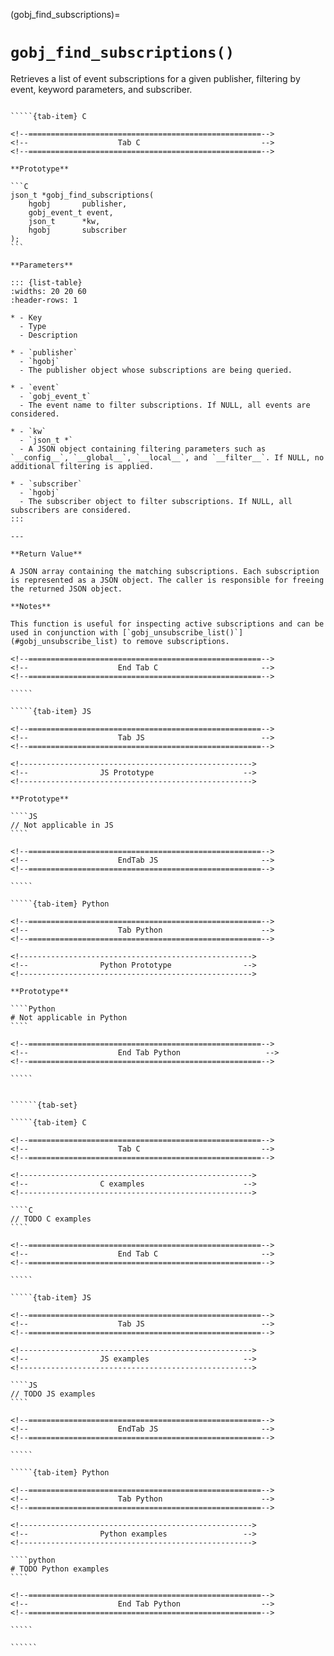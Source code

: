 <!-- ============================================================== -->
(gobj_find_subscriptions)=
# `gobj_find_subscriptions()`
<!-- ============================================================== -->

Retrieves a list of event subscriptions for a given publisher, filtering by event, keyword parameters, and subscriber.

<!------------------------------------------------------------>
<!--                    Prototypes                          -->
<!------------------------------------------------------------>

``````{tab-set}

`````{tab-item} C

<!--====================================================-->
<!--                    Tab C                           -->
<!--====================================================-->

**Prototype**

```C
json_t *gobj_find_subscriptions(
    hgobj       publisher,
    gobj_event_t event,
    json_t      *kw,
    hgobj       subscriber
);
```

**Parameters**

::: {list-table}
:widths: 20 20 60
:header-rows: 1

* - Key
  - Type
  - Description

* - `publisher`
  - `hgobj`
  - The publisher object whose subscriptions are being queried.

* - `event`
  - `gobj_event_t`
  - The event name to filter subscriptions. If NULL, all events are considered.

* - `kw`
  - `json_t *`
  - A JSON object containing filtering parameters such as `__config__`, `__global__`, `__local__`, and `__filter__`. If NULL, no additional filtering is applied.

* - `subscriber`
  - `hgobj`
  - The subscriber object to filter subscriptions. If NULL, all subscribers are considered.
:::

---

**Return Value**

A JSON array containing the matching subscriptions. Each subscription is represented as a JSON object. The caller is responsible for freeing the returned JSON object.

**Notes**

This function is useful for inspecting active subscriptions and can be used in conjunction with [`gobj_unsubscribe_list()`](#gobj_unsubscribe_list) to remove subscriptions.

<!--====================================================-->
<!--                    End Tab C                       -->
<!--====================================================-->

`````

`````{tab-item} JS

<!--====================================================-->
<!--                    Tab JS                          -->
<!--====================================================-->

<!---------------------------------------------------->
<!--                JS Prototype                    -->
<!---------------------------------------------------->

**Prototype**

````JS
// Not applicable in JS
````

<!--====================================================-->
<!--                    EndTab JS                       -->
<!--====================================================-->

`````

`````{tab-item} Python

<!--====================================================-->
<!--                    Tab Python                      -->
<!--====================================================-->

<!---------------------------------------------------->
<!--                Python Prototype                -->
<!---------------------------------------------------->

**Prototype**

````Python
# Not applicable in Python
````

<!--====================================================-->
<!--                    End Tab Python                   -->
<!--====================================================-->

`````

``````

<!------------------------------------------------------------>
<!--                    Examples                            -->
<!------------------------------------------------------------>

```````{dropdown} Examples

``````{tab-set}

`````{tab-item} C

<!--====================================================-->
<!--                    Tab C                           -->
<!--====================================================-->

<!---------------------------------------------------->
<!--                C examples                      -->
<!---------------------------------------------------->

````C
// TODO C examples
````

<!--====================================================-->
<!--                    End Tab C                       -->
<!--====================================================-->

`````

`````{tab-item} JS

<!--====================================================-->
<!--                    Tab JS                          -->
<!--====================================================-->

<!---------------------------------------------------->
<!--                JS examples                     -->
<!---------------------------------------------------->

````JS
// TODO JS examples
````

<!--====================================================-->
<!--                    EndTab JS                       -->
<!--====================================================-->

`````

`````{tab-item} Python

<!--====================================================-->
<!--                    Tab Python                      -->
<!--====================================================-->

<!---------------------------------------------------->
<!--                Python examples                 -->
<!---------------------------------------------------->

````python
# TODO Python examples
````

<!--====================================================-->
<!--                    End Tab Python                  -->
<!--====================================================-->

`````

``````

```````

